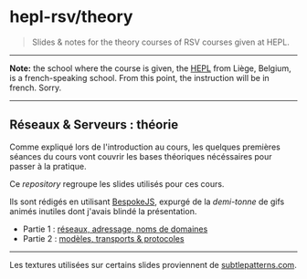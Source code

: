 # hepl-rsv/theory

> Slides & notes for the theory courses of RSV courses given at HEPL.

* * *

**Note:** the school where the course is given, the [HEPL](http://www.provincedeliege.be/hauteecole) from Liège, Belgium, is a french-speaking school. From this point, the instruction will be in french. Sorry.

* * *

## Réseaux & Serveurs : théorie

Comme expliqué lors de l'introduction au cours, les quelques premières séances du cours vont couvrir les bases théoriques nécéssaires pour passer à la pratique.

Ce *repository* regroupe les slides utilisés pour ces cours.

Ils sont rédigés en utilisant [BespokeJS](https://github.com/bespokejs/bespoke), expurgé de la _demi-tonne_ de gifs animés inutiles dont j'avais blindé la présentation.

* Partie 1 : [réseaux, adressage, noms de domaines](./part-one)
* Partie 2 : [modèles, transports & protocoles](./part-two)

* * *

Les textures utilisées sur certains slides proviennent de [subtlepatterns.com](http://subtlepatterns.com).
